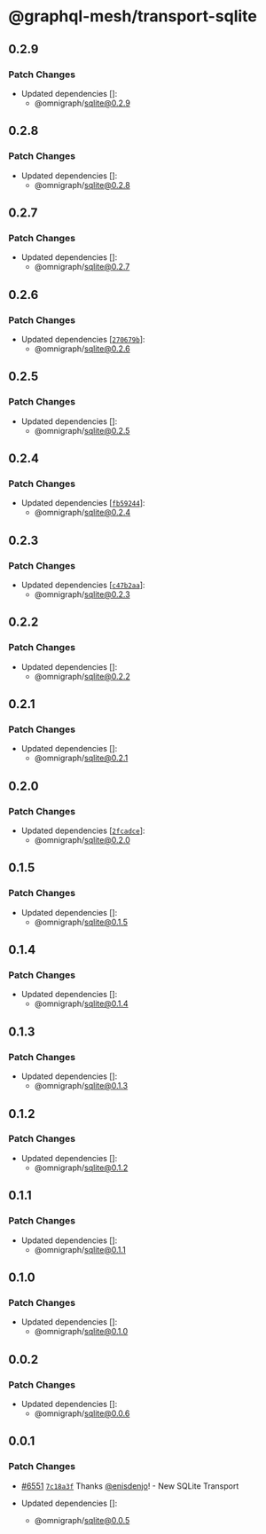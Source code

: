 # @graphql-mesh/transport-sqlite

## 0.2.9

### Patch Changes

- Updated dependencies []:
  - @omnigraph/sqlite@0.2.9

## 0.2.8

### Patch Changes

- Updated dependencies []:
  - @omnigraph/sqlite@0.2.8

## 0.2.7

### Patch Changes

- Updated dependencies []:
  - @omnigraph/sqlite@0.2.7

## 0.2.6

### Patch Changes

- Updated dependencies
  [[`270679b`](https://github.com/ardatan/graphql-mesh/commit/270679bb81046727ffe417800cbaa9924fb1bf5c)]:
  - @omnigraph/sqlite@0.2.6

## 0.2.5

### Patch Changes

- Updated dependencies []:
  - @omnigraph/sqlite@0.2.5

## 0.2.4

### Patch Changes

- Updated dependencies
  [[`fb59244`](https://github.com/ardatan/graphql-mesh/commit/fb592447c12950582881b24c0ca035a34d2ca48c)]:
  - @omnigraph/sqlite@0.2.4

## 0.2.3

### Patch Changes

- Updated dependencies
  [[`c47b2aa`](https://github.com/ardatan/graphql-mesh/commit/c47b2aa8c225f04157c1391c638f866bb01edffa)]:
  - @omnigraph/sqlite@0.2.3

## 0.2.2

### Patch Changes

- Updated dependencies []:
  - @omnigraph/sqlite@0.2.2

## 0.2.1

### Patch Changes

- Updated dependencies []:
  - @omnigraph/sqlite@0.2.1

## 0.2.0

### Patch Changes

- Updated dependencies
  [[`2fcadce`](https://github.com/ardatan/graphql-mesh/commit/2fcadce67b9acbcab2a14aa9ea57dbb84101f0b5)]:
  - @omnigraph/sqlite@0.2.0

## 0.1.5

### Patch Changes

- Updated dependencies []:
  - @omnigraph/sqlite@0.1.5

## 0.1.4

### Patch Changes

- Updated dependencies []:
  - @omnigraph/sqlite@0.1.4

## 0.1.3

### Patch Changes

- Updated dependencies []:
  - @omnigraph/sqlite@0.1.3

## 0.1.2

### Patch Changes

- Updated dependencies []:
  - @omnigraph/sqlite@0.1.2

## 0.1.1

### Patch Changes

- Updated dependencies []:
  - @omnigraph/sqlite@0.1.1

## 0.1.0

### Patch Changes

- Updated dependencies []:
  - @omnigraph/sqlite@0.1.0

## 0.0.2

### Patch Changes

- Updated dependencies []:
  - @omnigraph/sqlite@0.0.6

## 0.0.1

### Patch Changes

- [#6551](https://github.com/ardatan/graphql-mesh/pull/6551)
  [`7c18a3f`](https://github.com/ardatan/graphql-mesh/commit/7c18a3f9163f5156758b8cdf0292b28a3bb6046b)
  Thanks [@enisdenjo](https://github.com/enisdenjo)! - New SQLite Transport

- Updated dependencies []:
  - @omnigraph/sqlite@0.0.5
